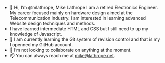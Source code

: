 - 👋 Hi, I’m @mlathrope, Mike Lathrope
I am a retired Electronics Engineer.  My career focused mainly on hardware design aimed at the Telecommunication Industry.
I am interested in learning advanced Website design techniques and methods.
- I have learned intermediate HTML and CSS but I still need to up my knowledge of Javascript.
- 🌱 I am currently learning the Git system of revision control and that is my I openned my GitHub account.
- 💞️ I’m not looking to collaborate on anything at the moment.
- 📫 You can always reach me at mike@lathrope.net.
